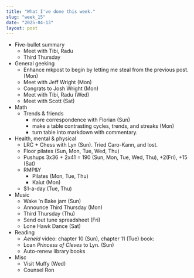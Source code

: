 ```yaml
---
title: "What I've done this week."
slug: "week_15"
date: "2025-04-13"
layout: post
---
```


* Five-bullet summary
    - Meet with Tibi, Radu
    - Third Thursday
* General geeking
    - Enhance mkpost to begin by letting me steal from the previous post. (Mon)
    - Meet with Jeff Wright (Mon)
    - Congrats to Josh Wright (Mon)
    - Meet with Tibi, Radu (Wed)
    - Meet with Scott (Sat)
* Math
    - Trends & friends
        - more correspondence with Florian (Sun)
        - make a table contrasting cycles, trends, and streaks (Mon)
        - turn table into markdown with commentary.
* Health, mental & physical
    - LRC + Chess with Lyn (Sun). Tried Caro-Kann, and lost.
    - Floor pilates (Sun, Mon, Tue, Wed, Thu)
    - Pushups 3x36 + 2x41 = 190 (Sun, Mon, Tue, Wed, Thu), +2(Fri), +15 (Sat)
    - RMP&Y
        - Pilates (Mon, Tue, Thu)
        - Kaiut (Mon)
    - $1-a-day (Tue, Thu)
* Music
    - Wake 'n Bake jam (Sun)
    - Announce Third Thursday (Mon)
    - Third Thursday (Thu)
    - Send out tune spreadsheet (Fri)
    - Lone Hawk Dance (Sat)
* Reading
    - *Aeneid*
        video: chapter 10 (Sun), chapter 11 (Tue)
        book:
    - Loan *Princess of Cleves* to Lyn. (Sun)
    - Auto-renew library books
* Misc
    - Visit Muffy (Wed)
    - Counsel Ron
